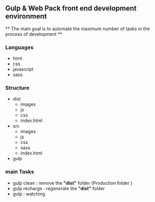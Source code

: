 
## Gulp & Web Pack front end development environment
** The main goal is to automate the maximum number of tasks in the process of development  **
### Languages
  - html
  - css
  - javascript
  - sass
  
### Structure 
  - dist
    - images
    - js
    - css
    - index.html
  - src
    - images
    - js
    - css
    - sass
    - index.html
  - gulp
  

### main Tasks
  - gulp clean     : remove the **"dist"** folder (Production folder )
  - gulp recharge  : regenerate the **"dist"** folder  
  - gulp           : watching
